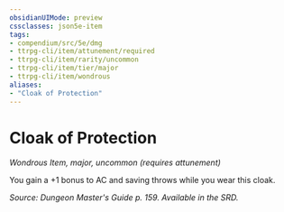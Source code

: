```yaml
---
obsidianUIMode: preview
cssclasses: json5e-item
tags:
- compendium/src/5e/dmg
- ttrpg-cli/item/attunement/required
- ttrpg-cli/item/rarity/uncommon
- ttrpg-cli/item/tier/major
- ttrpg-cli/item/wondrous
aliases: 
- "Cloak of Protection"
---
```

# Cloak of Protection
*Wondrous Item, major, uncommon (requires attunement)*  


You gain a +1 bonus to AC and saving throws while you wear this cloak.

*Source: Dungeon Master's Guide p. 159. Available in the SRD.*